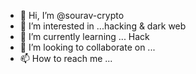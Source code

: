 - 👋 Hi, I’m @sourav-crypto
- 👀 I’m interested in ...hacking & dark web
- 🌱 I’m currently learning ... Hack
- 💞️ I’m looking to collaborate on ...
- 📫 How to reach me ...

<!---
sourav-crypto/sourav-crypto is a ✨ special ✨ repository because its `README.md` (this file) appears on your GitHub profile.
You can click the Preview link to take a look at your changes.
--->
